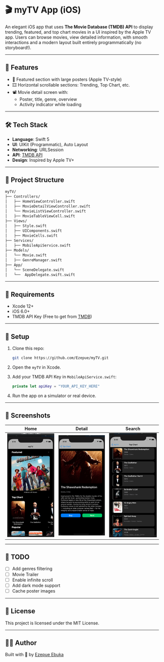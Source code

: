 
# 🎬 myTV App (iOS)

An elegant iOS app that uses **The Movie Database (TMDB) API** to display trending, featured, and top chart movies in a UI inspired by the Apple TV app. Users can browse movies, view detailed information, with smooth interactions and a modern layout built entirely programmatically (no storyboard!).

---

## 🚀 Features

- 🍿 Featured section with large posters (Apple TV-style)
- 🎞️ Horizontal scrollable sections: Trending, Top Chart, etc.
- 📽️ Movie detail screen with:
  - Poster, title, genre, overview
  - Activity indicator while loading

---

## 🛠️ Tech Stack

- **Language**: Swift 5
- **UI**: UIKit (Programmatic), Auto Layout
- **Networking**: URLSession
- **API**: [TMDB API](https://www.themoviedb.org/documentation/api)
- **Design**: Inspired by Apple TV+

---

## 📁 Project Structure

```
myTV/
├── Controllers/
│   ├── HomeViewController.swift
│   ├── MovieDetailViewController.swift
│   └── MovieListViewController.swift
│   ├── MovieTableViewCell.swift
├── Views/
│   ├── Style.swift
│   ├── UIComponents.swift
│   ├── MovieCells.swift
├── Services/
│   ├── MobileApiService.swift
├── Models/
│   └── Movie.swift
│   ├── GenreManager.swift
├── App/
│   └── SceneDelegate.swift
│   └──  AppDelegate.swift.swift

```

---

## 🧪 Requirements

- Xcode 12+
- iOS 6.0+
- TMDB API Key (Free to get from [TMDB](https://www.themoviedb.org/settings/api))

---

## 🔧 Setup

1. Clone this repo:
   ```bash
   git clone https://github.com/Ezepue/myTV.git
   ```

2. Open the `myTV` in Xcode.

3. Add your TMDB API Key in `MobileApiService.swift`:
   ```swift
   private let apiKey = "YOUR_API_KEY_HERE"
   ```

4. Run the app on a simulator or real device.

---

## 📸 Screenshots

| Home | Detail | Search |
|------|--------|--------|
| ![Home](screenshots/home.png) | ![Detail](screenshots/detail.png) | ![Top_Chart](screenshots/top_chart.png) | 

---

## 🌟 TODO

- [ ] Add genres filtering
- [ ] Movie Trailer
- [ ] Enable infinite scroll
- [ ] Add dark mode support
- [ ] Cache poster images

---

## 🤝 License

This project is licensed under the MIT License.

---

## 👨‍💻 Author

Built with 💙 by [Ezepue Ebuka](https://github.com/Ezepue)

